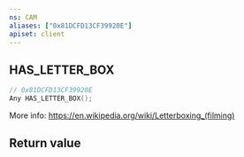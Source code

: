 ```yaml
---
ns: CAM
aliases: ["0x81DCFD13CF39920E"]
apiset: client
---
```

## HAS_LETTER_BOX

```c
// 0x81DCFD13CF39920E
Any HAS_LETTER_BOX();
```

More info: https://en.wikipedia.org/wiki/Letterboxing_(filming)


## Return value